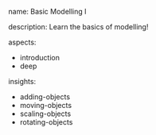 name: Basic Modelling I

description: Learn the basics of modelling!

aspects:
- introduction
- deep

insights:
- adding-objects
- moving-objects
- scaling-objects
- rotating-objects


